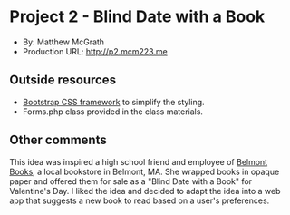 # Project 2 - Blind Date with a Book
+ By: Matthew McGrath
+ Production URL: <http://p2.mcm223.me>

## Outside resources
+ [Bootstrap CSS framework](https://getbootstrap.com/) to simplify the styling.
+ Forms.php class provided in the class materials.

## Other comments
This idea was inspired a high school friend and employee of [Belmont Books](http://www.belmontbooks.com/), a local bookstore in Belmont, MA.
She wrapped books in opaque paper and offered them for sale as a "Blind Date with a Book" for Valentine's Day.
I liked the idea and decided to adapt the idea into a web app that suggests a new book to read based on a user's 
preferences. 

 

